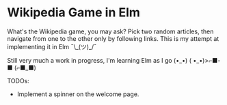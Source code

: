 # Wikipedia Game in Elm

What's the Wikipedia game, you may ask? Pick two random articles, then navigate from one to the other only by following links. This is my attempt at implementing it in Elm ¯\\\_(ツ)_/¯

Still very much a work in progress, I'm learning Elm as I go (•\_•) ( •\_•)>⌐■-■ (⌐■_■)

TODOs:
* Implement a spinner on the welcome page.
